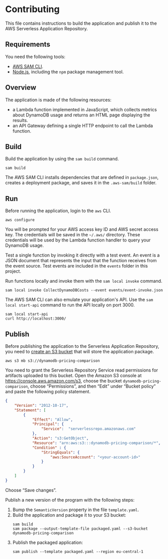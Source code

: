 # Contributing

This file contains instructions to build the application and publish it to the AWS Serverless Application Repository.

## Requirements

You need the following tools:

- [AWS SAM CLI](https://docs.aws.amazon.com/serverless-application-model/latest/developerguide/serverless-sam-cli-install.html).
- [Node.js](https://nodejs.org/en/), including the `npm` package management tool.

## Overview

The application is made of the following resources:
- a Lambda function implemented in JavaScript, which collects metrics about DynamoDB usage and returns an HTML page displaying the results.
- an API Gateway defining a single HTTP endpoint to call the Lambda function.

## Build

Build the application by using the `sam build` command.

~~~ shell
sam build
~~~

The AWS SAM CLI installs dependencies that are defined in `package.json`, creates a deployment package, and saves it in the `.aws-sam/build` folder.

## Run

Before running the application, login to the `aws` CLI.

~~~ shell
aws configure
~~~

You will be prompted for your AWS access key ID and AWS secret access key. The credentials will be saved in the `~/.aws/` directory. These credentials will be used by the Lambda function handler to query your DynamoDB usage.

Test a single function by invoking it directly with a test event. An event is a JSON document that represents the input that the function receives from the event source. Test events are included in the `events` folder in this project.

Run functions locally and invoke them with the `sam local invoke` command.

~~~ shell
sam local invoke CollectDynamoDBCosts --event events/event-invoke.json
~~~

The AWS SAM CLI can also emulate your application's API. Use the `sam local start-api` command to run the API locally on port 3000.

~~~ shell
sam local start-api
curl http://localhost:3000/
~~~

## Publish

Before publishing the application to the Serverless Application Repository, you need to [create an S3 bucket](https://docs.aws.amazon.com/serverless-application-model/latest/developerguide/serverless-sam-template-publishing-applications.html#serverless-sam-template-publishing-applications-prerequisites) that will store the application package.

~~~ shell
aws s3 mb s3://dynamodb-pricing-comparison
~~~

You need to grant the Serverless Repository Service read permissions for artifacts uploaded to this bucket. Open the Amazon S3 console at https://console.aws.amazon.com/s3, choose the bucket `dynamodb-pricing-comparison`, choose “Permissions”, and then “Edit” under “Bucket policy” and paste the following policy statement.

~~~ json
{
    "Version": "2012-10-17",
    "Statement": [
        {
            "Effect": "Allow",
            "Principal": {
                "Service":  "serverlessrepo.amazonaws.com"
            },
            "Action": "s3:GetObject",
            "Resource": "arn:aws:s3:::dynamodb-pricing-comparison/*",
            "Condition" : {
                "StringEquals": {
                    "aws:SourceAccount": "<your-account-id>"
                }
            }
        }
    ]
}
~~~

Choose “Save changes”.

Publish a new version of the program with the following steps:

1. Bump the `SemanticVersion` property in the file `template.yaml`.
2. Build the application and package it to your S3 bucket:
   ~~~ shell
   sam build
   sam package --output-template-file packaged.yaml --s3-bucket dynamodb-pricing-comparison
   ~~~
3. Publish the packaged application:
   ~~~ shell
   sam publish --template packaged.yaml --region eu-central-1
   ~~~
